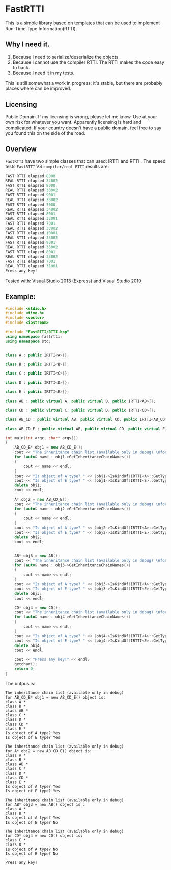 # FastRTTI
This is a simple library based on templates that can be used to implement Run-Time Type Information(RTTI).

## Why I need it.
1. Because I need to serialize/deserialize the objects. 
2. Because I cannot use the compiler RTTI. The RTTI makes the code easy to hack.
2. Because I need it in my tests.
 
This is still somewhat a work in progress; it's stable, but there are probably places where can be improved.

## Licensing 
Public Domain. If my licensing is wrong, please let me know. Use at your own risk for whatever you want. Apparently licensing is hard and complicated. If your country doesn't have a public domain, feel free to say you found this on the side of the road. 


## Overview
`FastRTTI` have two simple classes that can used: IRTTI and RTTI . 
The speed tests `FastRTTI` VS `compiler/real RTTI` results are:
```c++
FAST RTTI elapsed 8000
REAL RTTI elapsed 34002
FAST RTTI elapsed 8000
REAL RTTI elapsed 33002
FAST RTTI elapsed 9001
REAL RTTI elapsed 33002
FAST RTTI elapsed 7000
REAL RTTI elapsed 34002
FAST RTTI elapsed 8001
REAL RTTI elapsed 33001
FAST RTTI elapsed 7001
REAL RTTI elapsed 33002
FAST RTTI elapsed 10001
REAL RTTI elapsed 33002
FAST RTTI elapsed 9001
REAL RTTI elapsed 33002
FAST RTTI elapsed 8001
REAL RTTI elapsed 33002
FAST RTTI elapsed 7001
REAL RTTI elapsed 31001
Press any key!
```
Tested with: Visual Studio 2013 (Express) and Visual Studio 2019



## Example: 

```c++
#include <stdio.h>
#include <time.h>
#include <vector>
#include <iostream>

#include "FastRTTI/RTTI.hpp"
using namespace fastrtti;
using namespace std;


class A : public IRTTI<A>{};

class B : public IRTTI<B>{};

class C : public IRTTI<C>{};

class D : public IRTTI<D>{};

class E : public IRTTI<E>{};

class AB : public virtual A, public virtual B, public IRTTI<AB>{};

class CD : public virtual C, public virtual D, public IRTTI<CD>{};

class AB_CD : public virtual AB, public virtual CD, public IRTTI<AB_CD>{};

class AB_CD_E : public virtual AB, public virtual CD, public virtual E, public IRTTI<AB_CD_E>{};

int main(int argc, char* argv[])
{
    AB_CD_E* obj1 = new AB_CD_E();
    cout << "The inheritance chain list (available only in debug) \nfor AB_CD_E* obj1 = new AB_CD_E() object is: " << endl;
    for (auto& name : obj1->GetInheritanceChainNames())
    {
        cout << name << endl;
    }
    cout << "Is object of A type? " << (obj1->IsKindOf(IRTTI<A>::GetTypeID()) ? "Yes" : "No") << endl;
    cout << "Is object of E type? " << (obj1->IsKindOf(IRTTI<E>::GetTypeID()) ? "Yes" : "No") << endl;
    delete obj1;
    cout << endl;

    A* obj2 = new AB_CD_E();
    cout << "The inheritance chain list (available only in debug) \nfor A* obj2 = new AB_CD_E() object is: " << endl;
    for (auto& name : obj2->GetInheritanceChainNames())
    {
        cout << name << endl;
    }
    cout << "Is object of A type? " << (obj2->IsKindOf(IRTTI<A>::GetTypeID()) ? "Yes" : "No") << endl;
    cout << "Is object of E type? " << (obj2->IsKindOf(IRTTI<E>::GetTypeID()) ? "Yes" : "No") << endl;
    delete obj2;
    cout << endl;


    AB* obj3 = new AB();
    cout << "The inheritance chain list (available only in debug) \nfor AB* obj3 = new AB() object is : " << endl;
    for (auto& name : obj3->GetInheritanceChainNames())
    {
        cout << name << endl;
    }
    cout << "Is object of A type? " << (obj3->IsKindOf(IRTTI<A>::GetTypeID()) ? "Yes" : "No") << endl;
    cout << "Is object of E type? " << (obj3->IsKindOf(IRTTI<E>::GetTypeID()) ? "Yes" : "No") << endl;
    delete obj3;
    cout << endl;

    CD* obj4 = new CD();
    cout << "The inheritance chain list (available only in debug) \nfor CD* obj4 = new CD() object is: " << endl;
    for (auto& name : obj4->GetInheritanceChainNames())
    {
        cout << name << endl;
    }
    cout << "Is object of A type? " << (obj4->IsKindOf(IRTTI<A>::GetTypeID()) ? "Yes" : "No") << endl;
    cout << "Is object of E type? " << (obj4->IsKindOf(IRTTI<E>::GetTypeID()) ? "Yes" : "No") << endl;
    delete obj4;
    cout << endl;

    cout << "Press any key!" << endl;
    getchar();
    return 0;
}
```

The outpus is:
```
The inheritance chain list (available only in debug)
for AB_CD_E* obj1 = new AB_CD_E() object is:
class A *
class B *
class AB *
class C *
class D *
class CD *
class E *
Is object of A type? Yes
Is object of E type? Yes

The inheritance chain list (available only in debug)
for A* obj2 = new AB_CD_E() object is:
class A *
class B *
class AB *
class C *
class D *
class CD *
class E *
Is object of A type? Yes
Is object of E type? Yes

The inheritance chain list (available only in debug)
for AB* obj3 = new AB() object is :
class A *
class B *
Is object of A type? Yes
Is object of E type? No

The inheritance chain list (available only in debug)
for CD* obj4 = new CD() object is:
class C *
class D *
Is object of A type? No
Is object of E type? No

Press any key!
```
